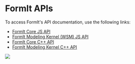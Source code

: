 # FormIt APIs

To access FormIt's API documentation, use the following links:

* [FormIt Core JS API](https://formit3d.github.io/FormItExamplePlugins/docs/FormItJSAPI/group\_\_mod\_\_jsapi\_\_formit.html)
* [FormIt Modeling Kernel (WSM) JS API](https://formit3d.github.io/FormItExamplePlugins/docs/FormItJSAPI/group\_\_mod\_\_jsapi\_\_wsm.html)
* [FormIt Core C++ API](https://formit3d.github.io/FormItExamplePlugins/docs/FormItCPPAPI/index.html)
* [FormIt Modeling Kernel C++ API](https://formit3d.github.io/FormItExamplePlugins/docs/FormItCPPAPI/group\_\_mod\_\_wsm\_\_api\_\_ref.html)

![](../../.gitbook/assets/c26.PNG)

